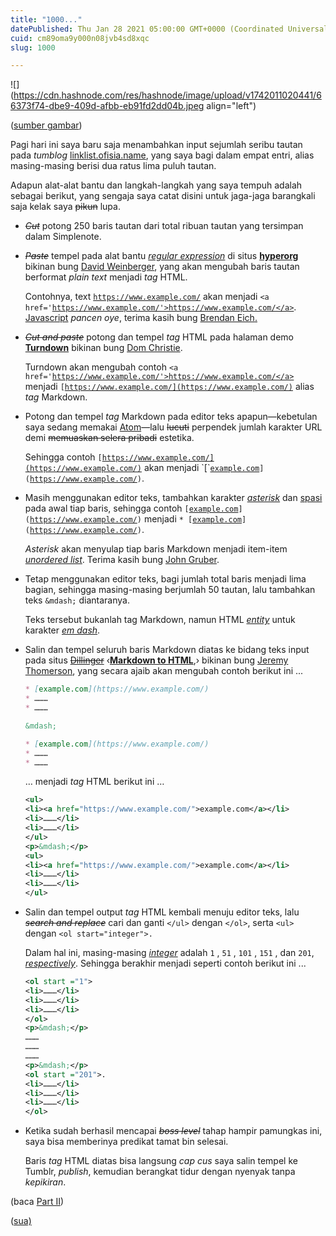 ```yaml
---
title: "1000..."
datePublished: Thu Jan 28 2021 05:00:00 GMT+0000 (Coordinated Universal Time)
cuid: cm89oma9y000n08jvb4sd8xqc
slug: 1000

---
```


![](https://cdn.hashnode.com/res/hashnode/image/upload/v1742011020441/66373f74-dbe9-409d-afbb-eb91fd2dd04b.jpeg align="left")

([sumber gambar](https://oldbookillustrations.com/illustrations/title-illustration-1/))

Pagi hari ini saya baru saja menambahkan input sejumlah seribu tautan pada *tumblog* [linklist.ofisia.name](http://linklist.ofisia.name), yang saya bagi dalam empat entri, alias masing-masing berisi dua ratus lima puluh tautan.

Adapun alat-alat bantu dan langkah-langkah yang saya tempuh adalah sebagai berikut, yang sengaja saya catat disini untuk jaga-jaga barangkali saja kelak saya <s>pikun</s> lupa.

* *<s>Cut</s>* potong 250 baris tautan dari total ribuan tautan yang tersimpan dalam Simplenote.
    
* *<s>Paste</s>* tempel pada alat bantu [*regular expression*](https://en.wikipedia.org/wiki/Regular_expression) di situs [**hyperorg**](https://hyperorg.com/misc/ConvertURLsToLinks.html) bikinan bung [David Weinberger](https://weinberger.org), yang akan mengubah baris tautan berformat *plain text* menjadi *tag* HTML.
    
    Contohnya, text [`https://www.example.com/`](https://www.example.com/) akan menjadi `<a href='`[`https://www.example.com/'>https://www.example.com/</a>`](https://www.example.com/'%3Ehttps://www.example.com/%3C/a%3E). [Javascript](https://en.wikipedia.org/wiki/JavaScript) *pancen oye*, terima kasih bung [Brendan Eich](https://en.wikipedia.org/wiki/Brendan_Eich)[.](https://en.wikipedia.org/wiki/BrendanEich)
    
* *<s>Cut and paste</s>* potong dan tempel *tag* HTML pada halaman demo [**Turndown**](https://mixmark-io.github.io/turndown) bikinan bung [Dom Christie](http://domchristie.co.uk).
    
    Turndown akan mengubah contoh `<a href='`[`https://www.example.com/'>https://www.example.com/</a>`](https://www.example.com/'%3Ehttps://www.example.com/%3C/a%3E) menjadi `[`[`https://www.example.com/](https://www.example.com/)`](https://www.example.com/%5D\(https://www.example.com/\)) alias *tag* Markdown.
    
* Potong dan tempel *tag* Markdown pada editor teks apapun—kebetulan saya sedang memakai [Atom](http://atom.io)—lalu <s>lucuti</s> perpendek jumlah karakter URL demi <s>memuaskan selera pribadi</s> estetika.
    
    Sehingga contoh `[`[`https://www.example.com/](https://www.example.com/)`](https://www.example.com/%5D\(https://www.example.com/\)) akan menjadi `[`[`example.com`](http://example.com)`](`[`https://www.example.com/`](https://www.example.com/)`)`.
    
* Masih menggunakan editor teks, tambahkan karakter [*asterisk*](https://en.wikipedia.org/wiki/Asterisk) dan [spasi](https://en.wikipedia.org/wiki/Space_\(punctuation\)) pada awal tiap baris, sehingga contoh `[`[`example.com`](http://example.com)`](`[`https://www.example.com/`](https://www.example.com/)`)` menjadi `* [`[`example.com`](http://example.com)`](`[`https://www.example.com/`](https://www.example.com/)`)`.
    
    *Asterisk* akan menyulap tiap baris Markdown menjadi item-item [*unordered list*](https://developer.mozilla.org/en-US/docs/Web/HTML/Element/ul). Terima kasih bung [John Gruber](https://en.wikipedia.org/wiki/John_Gruber).
    
* Tetap menggunakan editor teks, bagi jumlah total baris menjadi lima bagian, sehingga masing-masing berjumlah 50 tautan, lalu tambahkan teks `&mdash;` diantaranya.
    
    Teks tersebut bukanlah tag Markdown, namun HTML [*entity*](https://en.wikipedia.org/wiki/List_of_XML_and_HTML_character_entity_references#Entities_representing_special_characters_in_XHTML) untuk karakter [*em dash*](https://en.wikipedia.org/wiki/Dash#Em_dash).
    
* Salin dan tempel seluruh baris Markdown diatas ke bidang teks input pada situs [<s>Dillinger</s>](https://dillinger.io) ‹[**Markdown to HTML**](https://markdowntohtml.com),› bikinan bung [Jeremy Thomerson](https://jeremythomerson.com), yang secara ajaib akan mengubah contoh berikut ini ...
    
    ```markdown
    * [example.com](https://www.example.com/)
    * ………
    * ………
    
    &mdash;
    
    * [example.com](https://www.example.com/)
    * ………
    * ………
    ```
    
    … menjadi *tag* HTML berikut ini …
    
    ```xml
    <ul>
    <li><a href="https://www.example.com/">example.com</a></li>
    <li>………</li>
    <li>………</li>
    </ul>
    <p>&mdash;</p>
    <ul>
    <li><a href="https://www.example.com/">example.com</a></li>
    <li>………</li>
    <li>………</li>
    </ul>
    ```
    
* Salin dan tempel output *tag* HTML kembali menuju editor teks, lalu *<s>search and replace</s>* cari dan ganti `</ul>` dengan `</ol>`, serta `<ul>` dengan `<ol start="integer">.`
    
    Dalam hal ini, masing-masing [*integer*](https://en.wiktionary.org/wiki/integer#Noun) adalah `1` , `51` , `101` , `151` , dan `201`, [*respectively*](https://en.wiktionary.org/wiki/respectively#Adverb). Sehingga berakhir menjadi seperti contoh berikut ini ...
    
    ```xml
    <ol start ="1">
    <li>………</li>
    <li>………</li>
    <li>………</li>
    </ol>
    <p>&mdash;</p>
    ………
    ………
    ………
    <p>&mdash;</p>
    <ol start ="201">.
    <li>………</li>
    <li>………</li>
    <li>………</li>
    </ol>
    ```
    
* Ketika sudah berhasil mencapai *<s>boss level</s>* tahap hampir pamungkas ini, saya bisa memberinya predikat tamat bin selesai.
    
    Baris *tag* HTML diatas bisa langsung *cap cus* saya salin tempel ke Tumblr, *publish*, kemudian berangkat tidur dengan nyenyak tanpa *kepikiran*.
    

(baca [Part II](https://blog.sua.ist/1000-part-ii))

([sua)](https://sua.ist)